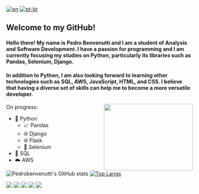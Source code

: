 [![en](https://img.shields.io/badge/lang-en-red.svg)](https://github.com/PedroBenvenutti/PedroBenvenutti/blob/main/README.md)
[![pt-br](https://img.shields.io/badge/lang-pt--br-green.svg)](https://github.com/PedroBenvenutti/PedroBenvenutti/blob/main/README.pt-br.md)

## Welcome to my GitHub!

#### Hello there! My name is **Pedro Benvenutti** and I am a student of **Analysis and Software Development**. I have a passion for programming and I am currently focusing my studies on Python, particularly its libraries such as Pandas, Selenium, Django. 

#### In addition to **Python**, I am also looking forward to learning other technologies such as SQL, AWS, JavaScript, HTML, and CSS. I believe that having a diverse set of skills can help me to become a more versatile developer.

<img align="right" height="180" width="240" src="https://media3.giphy.com/media/qgQUggAC3Pfv687qPC/giphy.gif?cid=ecf05e47cwfwf66pv404ea1faliygttrcar31f93jl5sqsqk&rid=giphy.gif&ct=g">

On progress:
- 🐍 Python
  - 📈 Pandas
  - 🌐 Django
  - 🌐 Flask
  - 🤖 Selenium
- 💾 SQL
- ☁️ AWS

![Pedrobenvenutti's GitHub stats](https://github-readme-stats.vercel.app/api?username=Pedrobenvenutti&show_icons=true&theme=tokyonight)
[![Top Langs](https://github-readme-stats.vercel.app/api/top-langs/?username=PedroBenvenutti&theme=tokyonight)](https://github.com/PedroBenvenutti/github-readme-stats)

<div> 
  <a href="https://www.youtube.com/channel/UCgDf-UqRCerLfVJo1WFDK4g" target="_blank"><img src="https://img.shields.io/badge/YouTube-FF0000?style=for-the-badge&logo=youtube&logoColor=white" target="_blank"></a>
  <a href="https://www.instagram.com/pedro_pmb/" target="_blank"><img src="https://img.shields.io/badge/-Instagram-%23E4405F?style=for-the-badge&logo=instagram&logoColor=white" target="_blank"></a>
 	<a href="https://www.twitch.tv/quekop" target="_blank"><img src="https://img.shields.io/badge/Twitch-9146FF?style=for-the-badge&logo=twitch&logoColor=white" target="_blank"></a>
  <a href = "mailto:pedrombenvenutti@gmail.com"><img src="https://img.shields.io/badge/-Gmail-%23333?style=for-the-badge&logo=gmail&logoColor=white" target="_blank"></a>
  <a href="https://www.linkedin.com/in/pedro-benvenutti-161440244/" target="_blank"><img src="https://img.shields.io/badge/-LinkedIn-%230077B5?style=for-the-badge&logo=linkedin&logoColor=white" target="_blank"></a> 
